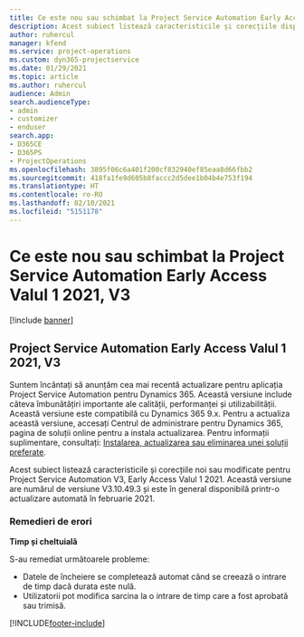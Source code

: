 ```yaml
---
title: Ce este nou sau schimbat la Project Service Automation Early Access Valul 1 2021, V3
description: Acest subiect listează caracteristicile și corecțiile disponibile pentru Project Service Automation Early Access Valul 1 2021, V3.
author: ruhercul
manager: kfend
ms.service: project-operations
ms.custom: dyn365-projectservice
ms.date: 01/29/2021
ms.topic: article
ms.author: ruhercul
audience: Admin
search.audienceType:
- admin
- customizer
- enduser
search.app:
- D365CE
- D365PS
- ProjectOperations
ms.openlocfilehash: 3895f06c6a401f200cf832940ef85eaa8d66fbb2
ms.sourcegitcommit: 418fa1fe9d605b8faccc2d5dee1b04b4e753f194
ms.translationtype: HT
ms.contentlocale: ro-RO
ms.lasthandoff: 02/10/2021
ms.locfileid: "5151178"
---
```

# <a name="whats-new-or-changed-in-project-service-automation-early-access-wave-1-2021-v3"></a>Ce este nou sau schimbat la Project Service Automation Early Access Valul 1 2021, V3

[!include [banner](../includes/psa-now-project-operations.md)]

## <a name="project-service-automation-early-access-wave-1-2021-v3"></a>Project Service Automation Early Access Valul 1 2021, V3

Suntem încântați să anunțăm cea mai recentă actualizare pentru aplicația Project Service Automation pentru Dynamics 365. Această versiune include câteva îmbunătățiri importante ale calității, performanței și utilizabilității. Această versiune este compatibilă cu Dynamics 365 9.x. Pentru a actualiza această versiune, accesați Centrul de administrare pentru Dynamics 365, pagina de soluții online pentru a instala actualizarea. Pentru informații suplimentare, consultați: [Instalarea, actualizarea sau eliminarea unei soluții preferate](https://docs.microsoft.com/power-platform/admin/install-remove-preferred-solution).

Acest subiect listează caracteristicile și corecțiile noi sau modificate pentru Project Service Automation V3, Early Access Valul 1 2021. Această versiune are numărul de versiune V3.10.49.3 și este în general disponibilă printr-o actualizare automată în februarie 2021.


### <a name="bug-fixes"></a>Remedieri de erori

**Timp și cheltuială**

S-au remediat următoarele probleme:

- Datele de încheiere se completează automat când se creează o intrare de timp dacă durata este nulă.
- Utilizatorii pot modifica sarcina la o intrare de timp care a fost aprobată sau trimisă.


[!INCLUDE[footer-include](../includes/footer-banner.md)]